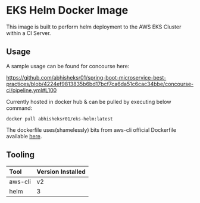 # EKS Helm Docker Image

This image is built to perform helm deployment to the AWS EKS Cluster within a CI Server.

## Usage

A sample usage can be found for concourse here:

https://github.com/abhisheksr01/spring-boot-microservice-best-practices/blob/4224ef9813835b6bd17bcf7ca6da51c6cac34bbe/concourse-ci/pipeline.yml#L100

Currently hosted in docker hub & can be pulled by executing below command:

```
docker pull abhisheksr01/eks-helm:latest
```

The dockerfile uses(shamelessly) bits from aws-cli official Dockerfile available [here](https://github.com/aws/aws-cli/blob/v2/docker/Dockerfile).

## Tooling

| Tool          | Version Installed       |
|:--------------|:------------------------|
| aws-cli       | v2                      |
| helm          | 3                       |